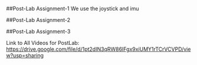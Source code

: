##Post-Lab Assignment-1
We use the joystick and imu 




##Post-Lab Assignment-2





##Post-Lab Assignment-3

Link to All Videos for PostLab: https://drive.google.com/file/d/1pt2dIN3qRW86IFgx9xiUMY1rTCrVCVPD/view?usp=sharing
